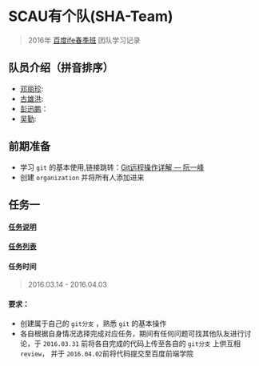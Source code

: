 # SCAU有个队(SHA-Team)

>2016年 [百度ife春季班](http://ife.baidu.com/) 团队学习记录

## 队员介绍（拼音排序）
* [邓丽珍]():
* [古雄洪](https://github.com/gu-xionghong):
* [彭迅鹏](https://github.com/pxp995)：
* [吴勤]():

## 前期准备
* 学习 ```git``` 的基本使用,链接跳转：[Git远程操作详解 — 阮一峰](http://www.ruanyifeng.com/blog/2014/06/git_remote.html)
* 创建 ```organization``` 并将所有人添加进来

## 任务一

#### [任务说明](http://mp.weixin.qq.com/s?__biz=MzA4MjUyNjY3Nw==&mid=401956006&idx=1&sn=bbf72ea5c17894c3a5423d8b3bdb7d9a#rd)  
#### [任务列表](http://ife.baidu.com/task/all)

#### 任务时间
>2016.03.14 - 2016.04.03

#### 要求：
* 创建属于自己的 ```git分支``` ，熟悉 ```git``` 的基本操作
* 各自根据自身情况选择完成对应任务，期间有任何问题可找其他队友进行讨论，于 ```2016.03.31``` 前将各自完成的代码上传至各自的 ```git分支``` 上供互相 ```review```， 并于 ```2016.04.02```前将代码提交至百度前端学院
